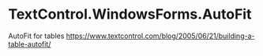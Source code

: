 # TextControl.WindowsForms.AutoFit
AutoFit for tables
https://www.textcontrol.com/blog/2005/06/21/building-a-table-autofit/
